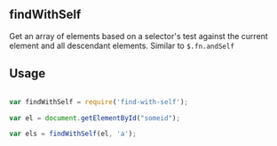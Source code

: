 findWithSelf
------------

Get an array of elements based on a selector's test against the current element and all descendant elements. Similar to `$.fn.andSelf`


## Usage

```javascript

var findWithSelf = require('find-with-self');

var el = document.getElementById("someid");

var els = findWithSelf(el, 'a');

```